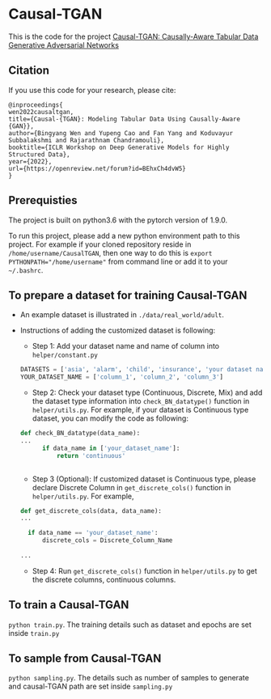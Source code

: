 # Causal-TGAN
This is the code for the project [Causal-TGAN: Causally-Aware Tabular Data Generative Adversarial Networks](https://openreview.net/forum?id=BEhxCh4dvW5)

## Citation
If you use this code for your research, please cite:
```
@inproceedings{
wen2022causaltgan,
title={Causal-{TGAN}: Modeling Tabular Data Using Causally-Aware {GAN}},
author={Bingyang Wen and Yupeng Cao and Fan Yang and Koduvayur Subbalakshmi and Rajarathnam Chandramouli},
booktitle={ICLR Workshop on Deep Generative Models for Highly Structured Data},
year={2022},
url={https://openreview.net/forum?id=BEhxCh4dvW5}
}
```

## Prerequisties
The project is built on python3.6 with the pytorch version of 1.9.0.

To run this project, please add a new python environment path to this project. For example if your cloned repository reside in `/home/username/CausalTGAN`, then one way to do this is `export PYTHONPATH="/home/username"` from command line or add it to your `~/.bashrc`. 

## To prepare a dataset for training Causal-TGAN
- An example dataset is illustrated in `./data/real_world/adult`. <br>

- Instructions of adding the customized dataset is following:
	- Step 1: Add your dataset name and name of column into `helper/constant.py`
	```python
	DATASETS = ['asia', 'alarm', 'child', 'insurance', 'your dataset name']
	YOUR_DATASET_NAME = ['column_1', 'column_2', 'column_3']

	```
	
	- Step 2: Check your dataset type (Continuous, Discrete, Mix) and add the dataset type information into `check_BN_datatype()` function in `helper/utils.py`. For example, if your dataset is Continuous type dataset, you can modify the code as following:
	```python
	def check_BN_datatype(data_name):
	...
          if data_name in ['your_dataset_name']:
              return 'continuous'
	      
	```
	- Step 3 (Optional): If customized dataset is Continuous type, please declare Discrete Column in `get_discrete_cols()` function in `helper/utils.py`. For example,
	```python
	def get_discrete_cols(data, data_name):
	...
	
	  if data_name == 'your_dataset_name':
          discrete_cols = Discrete_Column_Name
	  
	...
	```
	- Step 4: Run `get_discrete_cols()` function in `helper/utils.py` to get the discrete columns, continuous columns.

## To train a Causal-TGAN
`python train.py`. The training details such as dataset and epochs are set inside `train.py`

## To sample from Causal-TGAN
`python sampling.py`. The details such as number of samples to generate and causal-TGAN path are set inside `sampling.py`

